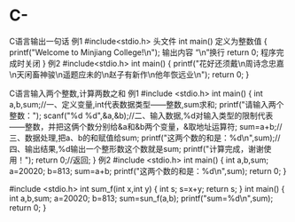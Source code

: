 # C-

C语言输出一句话
例1
#include<stdio.h> 头文件
int main() 定义为整数值
{
printf("Welcome to Minjiang College!\n"); 输出内容  “\n”换行
return 0; 程序完成时关闭
}
例2
#include<stdio.h> 
int main() 
{
printf("花好还须戴\n周诗念忠嘉\n天闲畜神骏\n遥题应未的\n赵子有新作\n他年恢远业\n"); 
return 0; 
}

C语言输入两个整数,计算两数之和
例1
#include <stdio.h>
int main()
{
int a,b,sum;//一、定义变量,int代表数据类型——整数,sum求和;
printf("请输入两个整数：");
scanf("%d %d",&a,&b);//二、输入数据,%d对输入类型的限制代表——整数，并把这俩个数分别给&a和&b两个变量，&取地址运算符;
sum=a+b;//三、数据处理,把a、b的和赋值给sum;
printf("这两个数的和是：%d\n",sum);//四、输出结果,%d输出一个整形数这个数就是sum;
printf("计算完成，谢谢使用！");
return 0;//返回;
}
例2
#include <stdio.h>
int main()
{
int a,b,sum;
a=20020;
b=813;
sum=a+b;
printf("这两个数的和是：%d\n",sum);
return 0;
}

#include <stdio.h>
int sum_f(int x,int y)
{
int s;
s=x+y;
return s;
}
int main()
{
int a,b,sum;
a=20020;
b=813;
sum=sun_f(a,b);
printf("sum=%d\n",sum);
return 0;
}
